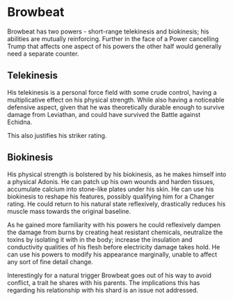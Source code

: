 # Browbeat
Browbeat has two powers - short-range telekinesis and biokinesis; his abilities are mutually reinforcing. Further in the face of a Power cancelling Trump that affects one aspect of his powers the other half would generally need a separate counter.

## Telekinesis
His telekinesis is a personal force field with some crude control, having a multiplicative effect on his physical strength. While also having a noticeable defensive aspect, given that he was theoretically durable enough to survive damage from Leviathan, and could have survived the Battle against Echidna.

This also justifies his striker rating.

## Biokinesis
His physical strength is bolstered by his biokinesis, as he makes himself into a physical Adonis. He can patch up his own wounds and harden tissues, accumulate calcium into stone-like plates under his skin. He can use his biokinesis to reshape his features, possibly qualifying him for a Changer rating. He could return to his natural state reflexively, drastically reduces his muscle mass towards the original baseline.

As he gained more familiarity with his powers he could reflexively dampen the damage from burns by creating heat resistant chemicals, neutralize the toxins by isolating it with in the body; increase the insulation and conductivity qualities of his flesh before electricity damage takes hold. He can use his powers to modify his appearance marginally, unable to affect any sort of fine detail change.

Interestingly for a natural trigger Browbeat goes out of his way to avoid conflict, a trait he shares with his parents. The implications this has regarding his relationship with his shard is an issue not addressed.
